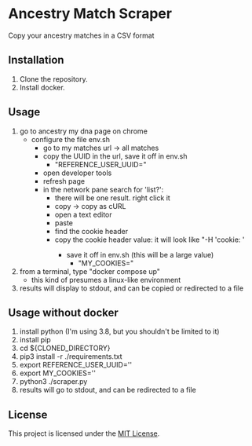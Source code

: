 # Ancestry Match Scraper

Copy your ancestry matches in a CSV format

## Installation

1. Clone the repository.
2. Install docker.



## Usage

1. go to ancestry my dna page on chrome
    - configure the file env.sh
        - go to my matches url -> all matches
        - copy the UUID in the url, save it off in env.sh
            - "REFERENCE_USER_UUID=<uuid value copied>"
        - open developer tools
        - refresh page
        - in the network pane search for 'list?':
            - there will be one result. right click it
            - copy -> copy as cURL
            - open a text editor
            - paste
            - find the cookie header
            - copy the cookie header value: it will look like "-H 'cookie: <this is the thing to capture>'
                - save it off in env.sh (this will be a large value)
                    - "MY_COOKIES=<cookie value>"
2. from a terminal, type "docker compose up" 
    - this kind of presumes a linux-like environment
3. results will display to stdout, and can be copied or redirected to a file

## Usage without docker
 1.  install python (I'm using 3.8, but you shouldn't be limited to it)
 2. install pip
 3. cd ${CLONED_DIRECTORY}
 4. pip3 install -r ./requirements.txt
 5. export REFERENCE_USER_UUID='<UUID from docker instructions>'
 6. export MY_COOKIES='<cookies from docker instructions>'
 7. python3 ./scraper.py
 8. results will go to stdout, and can be redirected to a file

## License

This project is licensed under the [MIT License](LICENSE).